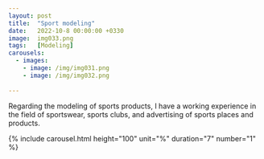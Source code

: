 ```yaml
---
layout: post
title:  "Sport modeling"
date:   2022-10-8 00:00:00 +0330
image:  img033.png
tags:   [Modeling]
carousels:
  - images: 
    - image: /img/img031.png
    - image: /img/img032.png
    
---
```

Regarding the modeling of sports products, I have a working experience in the field of sportswear, sports clubs, and advertising of sports places and products.

{% include carousel.html height="100" unit="%" duration="7" number="1" %}
